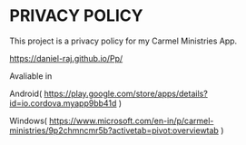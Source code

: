 # PRIVACY POLICY 
This project is a privacy policy for my Carmel Ministries App.

https://daniel-raj.github.io/Pp/


Avaliable in

Android( https://play.google.com/store/apps/details?id=io.cordova.myapp9bb41d )

Windows( https://www.microsoft.com/en-in/p/carmel-ministries/9p2chmncmr5b?activetab=pivot:overviewtab )
